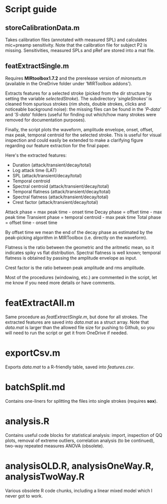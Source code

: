# Script guide

## storeCalibrationData.m

Takes calibration files (annotated with measured SPL) and calculates mic+preamp sensitivity. Note that the calibration file for subject P2 is missing. Sensitivities, measured SPLs and pRef are stored into a mat file.

## featExtractSingle.m

Requires **MIRtoolbox1.7.2** and the prerelease version of *mironsets.m* (available in the OneDrive folder under 'MIRToolbox addons').

Extracts features for a selected stroke (picked from the dir structure by setting the variable *selectedStroke*). The subdirectory *'singleStrokes'* is cleaned from spurious strokes (rim shots, double strokes, clicks and noticeable background noise): the missing files can be found in the *'P-data'* and *'S-data'* folders (useful for finding out which/how many strokes were removed for documentation purposes).

Finally, the script plots the waveform, amplitude envelope, onset, offset, max peak, temporal centroid for the selected stroke. This is useful for visual inspection and could easily be extended to make a clarifying figure regarding our feature extraction for the final paper.

Here's the extracted features:

- Duration (attack/transient/decay/total)
- Log attack time (LAT)
- SPL (attack/transient/decay/total)
- Temporal centroid
- Spectral centroid (attack/transient/decay/total)
- Temporal flatness (attack/transient/decay/total)
- Spectral flatness (attack/transient/decay/total)
- Crest factor (attack/transient/decay/total)

Attack phase = max peak time - onset time
Decay phase = offset time - max peak time
Transient phase = temporal centroid - max peak time
Total phase = offset time - onset time

By offset time we mean the end of the decay phase as estimated by the peak-picking algorithm in MIRToolbox (i.e. directly on the waveform).

Flatness is the ratio between the geometric and the aritmetic mean, so it indicates spiky vs flat distribution. Spectral flatness is well known; temporal flatness is obtained by passing the amplitude envelope as input.

Crest factor is the ratio between peak amplitude and rms amplitude.

Most of the procedures (windowing, etc.) are commented in the script, let me know if you need more details or have comments.

# featExtractAll.m

Same procedure as *featExtractSingle.m*, but done for all strokes. The extracted features are saved into *data.mat* as a struct array. Note that *data.mat* is larger than the allowed file size for pushing to Github, so you will need to run the script or get it from OneDrive if needed.

# exportCsv.m

Exports *data.mat* to a R-friendly table, saved into *features.csv*.

# batchSplit.md

Contains one-liners for splitting the files into single strokes (requires **sox**).

# analysis.R

Contains useful code blocks for statistical analysis: import, inspection of QQ plots, removal of extreme outliers, correlation analysis (to be continued), two-way repeated measures ANOVA (obsolete).

# analysisOLD.R, analysisOneWay.R, analysisTwoWay.R

Various obsolete R code chunks, including a linear mixed model which I never got to work.